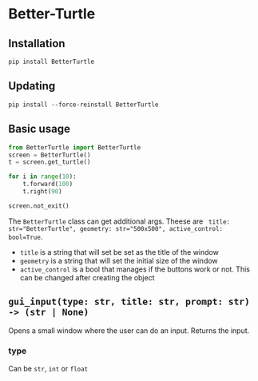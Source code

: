 # Better-Turtle

## Installation
```
pip install BetterTurtle
```

## Updating
```
pip install --force-reinstall BetterTurtle
```

## Basic usage
```python
from BetterTurtle import BetterTurtle
screen = BetterTurtle()
t = screen.get_turtle()

for i in range(10):
    t.forward(100)
    t.right(90)

screen.not_exit()
```

The `BetterTurtle` class can get additional args. Theese are ` title: str="BetterTurtle", geometry: str="500x500", active_control: bool=True`.
  * `title` is a string that will set be set as the title of the window
  * `geometry` is a string that will set the initial size of the window
  * `active_control` is a bool that manages if the buttons work or not. This can be changed after creating the object

## `gui_input(type: str, title: str, prompt: str) -> (str | None)`
Opens a small window where the user can do an input. Returns the input.
### type
Can be `str`, `int` or `float`
